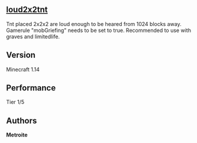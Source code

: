 ## [loud2x2tnt](https://minhaskamal.github.io/DownGit/#/home?url=https://github.com/Metroite/datapacks/tree/master/loud2x2tnt&rootDirectory=false)

Tnt placed 2x2x2 are loud enough to be heared from 1024 blocks away. Gamerule "mobGriefing" needs to be set to true.
Recommended to use with graves and limitedlife.

## Version

Minecraft 1.14

## Performance

Tier 1/5

## Authors

**Metroite**
